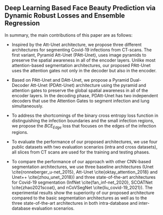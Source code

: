 ## Deep Learning Based Face Beauty Prediction via Dynamic Robust Losses and Ensemble Regression

In summary, the main contributions of this paper are as follows:

- Inspired by the Att-Unet architecture, we propose three different architectures for segmenting Covid-19 infections from CT-scans. The first variant, Pyramid Att-Unet (PAtt-Unet), uses image pyramids to preserve the spatial awareness in all of the encoder layers. Unlike most attention-based segmentation architectures, our proposed PAtt-Unet uses the attention gates not only in the decoder but also in the encoder.


- Based on PAtt-Unet and DAtt-Unet, we propose a Pyramid Dual-Decoder Att-Unet (PDAtt-Unet) architecture using the pyramid and attention gates to preserve the global spatial awareness in all of the encoder layers. In the decoding phase, PDAtt-Unet has two independent decoders that use the Attention Gates to segment infection and lung simultaneously.

- To address the shortcomings of the binary cross entropy loss function in distinguishing the infection boundaries and the small infection regions, we propose the ${BCE}_{Edge}$ loss that focuses on the edges of the infection regions.

- To evaluate the performance of our proposed architectures, we use four public datasets with two evaluation scenarios (intra and cross datasets),  all slices from CT scans are used for the training and testing phases. 

- To compare the performance of our approach with other CNN-based segmentation architectures, we use three baseline architectures (Unet \cite{ronneberger_u-net_2015}, Att-Unet \cite{oktay_attention_2018} and Unet++ \cite{zhou_unet_2018}) and three state-of-the-art architectures for Covid-19 segmentation (InfNet \cite{fan_inf-net_2020}, SCOATNet \cite{zhao2021scoat}, and nCoVSegNet \cite{liu_covid-19_2021}). The experimental results show the superiority of our proposed architecture compared to the basic segmentation architectures as well as to the three state-of-the-art architectures in both intra-database and inter-database evaluation scenarios. 
